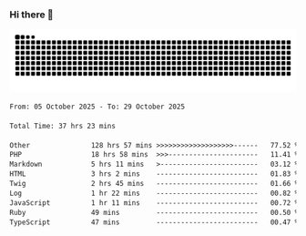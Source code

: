 ### Hi there 👋
<picture>
  <source media="(prefers-color-scheme: dark)" srcset="https://raw.githubusercontent.com/skyhhjmk/skyhhjmk/output/github-contribution-grid-snake-dark.svg">
  <source media="(prefers-color-scheme: light)" srcset="https://raw.githubusercontent.com/skyhhjmk/skyhhjmk/output/github-contribution-grid-snake.svg">
  <img alt="github contribution grid snake animation" src="https://raw.githubusercontent.com/skyhhjmk/skyhhjmk/output/github-contribution-grid-snake.svg">
</picture>

<!--START_SECTION:waka-->

```txt
From: 05 October 2025 - To: 29 October 2025

Total Time: 37 hrs 23 mins

Other               128 hrs 57 mins >>>>>>>>>>>>>>>>>>>------   77.52 %
PHP                 18 hrs 58 mins  >>>----------------------   11.41 %
Markdown            5 hrs 11 mins   >------------------------   03.12 %
HTML                3 hrs 2 mins    -------------------------   01.83 %
Twig                2 hrs 45 mins   -------------------------   01.66 %
Log                 1 hr 22 mins    -------------------------   00.82 %
JavaScript          1 hr 11 mins    -------------------------   00.72 %
Ruby                49 mins         -------------------------   00.50 %
TypeScript          47 mins         -------------------------   00.47 %
```

<!--END_SECTION:waka-->
